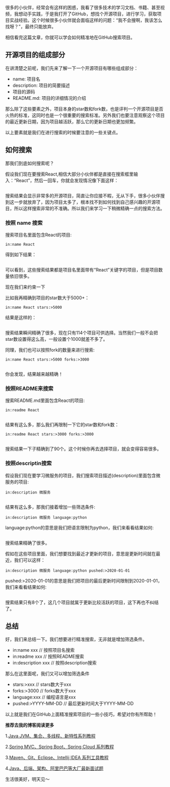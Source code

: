 

很多的小伙伴，经常会有这样的困惑，我看了很多技术的学习文档、书籍、甚至视频，我想动手实践，于是我打开了GitHub，想找个开源项目，进行学习，获取项目实战经验。这个时候很多小伙伴就会面临这样的问题：“我不会搜啊，我该怎么找呀？”，最终只能放弃。

相信看完这篇文章，你就可以学会如何精准地在GitHub搜索项目。

## 开源项目的组成部分

在讲清楚之前呢，我们先来了解一下一个开源项目有哪些组成部分：

*  name: 项目名
*  description: 项目的简要描述
*  项目的源码
*  README.md: 项目的详细情况的介绍

那么除了这些要素之外，项目本身的star数和fork数，也是评判一个开源项目是否火热的标准，这同时也是一个很重要的搜索标准。另外我们也要注意观察这个项目的最近更新日期，因为项目越活跃，那么它的更新日期也更加频繁。

以上要素就是我们在进行搜索的时候要注意的一些关键点。

## 如何搜索

那我们到底如何搜索呢？

假设我们现在要搜索React,相信大部分小伙伴都是直接在搜索框里输入：“React”，然后一回车，你就会发现情况像下面这样：

<img referrerpolicy="no-referrer" data-src="/img/bVbEkyD" src="https://cdn.segmentfault.com/v-5e67172c/global/img/squares.svg" alt title>

搜索结果会显示非常多的开源项目，简直让你应接不暇，无从下手，很多小伙伴搜到这一步就放弃了，因为项目太多了，根本找不到如何找到自己感兴趣的开源项目，所以这样搜索非常的不准确。所以我们来学习一下稍微精确一点的搜索方法。

### 按照 name 搜索

搜索项目名里面包含React的项目:

```
in:name React  
```

得到如下结果：

<img referrerpolicy="no-referrer" data-src="/img/bVbEkyE" src="https://cdn.segmentfault.com/v-5e67172c/global/img/squares.svg" alt title>

可以看到，这些搜索结果都是项目名里面带有“React”关键字的项目，但是项目数量依旧很多。

现在我们来约束一下

比如我再精确到项目的star数大于5000+：

```
in:name React stars:>5000  
```

结果是这样的：

<img referrerpolicy="no-referrer" data-src="/img/bVbEkyF" src="https://cdn.segmentfault.com/v-5e67172c/global/img/squares.svg" alt title>

搜索结果瞬间精确了很多，现在只有114个项目可供选择。当然我们一般不会把star数设置得这么高，一般设置个1000就差不多了。

同理，我们也可以按照fork的数量来进行搜索:

```
in:name React stars:>5000 forks:>3000  
```

<img referrerpolicy="no-referrer" data-src="/img/bVbEkyG" src="https://cdn.segmentfault.com/v-5e67172c/global/img/squares.svg" alt title>

你会发现，结果越来越精确！

### 按照README来搜索

搜索README.md里面包含React的项目:

```
in:readme React
```

<img referrerpolicy="no-referrer" data-src="/img/bVbEkyH" src="https://cdn.segmentfault.com/v-5e67172c/global/img/squares.svg" alt title>

结果有这么多，那么我们再限制一下它的star数和fork数：

```
in:readme React stars:>3000 forks:>3000
```

<img referrerpolicy="no-referrer" data-src="/img/bVbEkyI" src="https://cdn.segmentfault.com/v-5e67172c/global/img/squares.svg" alt title>

搜索结果一下子精确到了90个。这个时候你再去选择项目，就会变得容易很多。

### 按照descriptin搜索

假设我们现在要学习微服务的项目，我们搜索项目描述(description)里面包含微服务的项目:

```
in:description 微服务
```

<img referrerpolicy="no-referrer" data-src="/img/bVbEkyK" src="https://cdn.segmentfault.com/v-5e67172c/global/img/squares.svg" alt title>

结果有这么多，那我们接着增加一些筛选条件:

```
in:description 微服务 language:python
```

language:python的意思是我们把语言限制为python，我们来看看结果如何:

<img referrerpolicy="no-referrer" data-src="/img/bVbEkyL" src="https://cdn.segmentfault.com/v-5e67172c/global/img/squares.svg" alt title>

搜索结果精确了很多。

假如在这些项目里面，我们想要找到最近才更新的项目，意思是更新时间就在最近，我们可以这样：

```
in:description 微服务 language:python pushed:>2020-01-01
```

pushed:>2020-01-01的意思是我们把项目的最后更新时间限制到2020-01-01，我们来看看结果如何:

<img referrerpolicy="no-referrer" data-src="/img/bVbEkyM" src="https://cdn.segmentfault.com/v-5e67172c/global/img/squares.svg" alt title>

搜索结果只有8个了，这几个项目就属于更新比较活跃的项目，这下再也不纠结了。

## 总结

好，我们来总结一下。我们想要进行精准搜索，无非就是增加筛选条件。

*  in:name xxx // 按照项目名搜索
*  in:readme xxx // 按照README搜索
*  in:description xxx // 按照description搜索

那么在这里面呢，我们又可以增加筛选条件

*  stars:>xxx // stars数大于xxx
*  forks:>3000 // forks数大于xxx
*  language:xxx // 编程语言是xxx
*  pushed:>YYYY-MM-DD // 最后更新时间大于YYYY-MM-DD

以上就是我们在GitHub上面精准搜索项目的一些小技巧，希望对你有所帮助！


>

**推荐去我的博客阅读更多**

1.[Java JVM、集合、多线程、新特性系列教程](http://www.javastack.cn/categories/Java/)

2.[Spring MVC、Spring Boot、Spring Cloud 系列教程](http://www.javastack.cn/categories/Spring/)

3.[Maven、Git、Eclipse、Intellij IDEA 系列工具教程](http://www.javastack.cn/categories/Tools/)

4.[Java、后端、架构、阿里巴巴等大厂最新面试题](http://www.javastack.cn/categories/Interview-Question/)

生活很美好，明天见～
